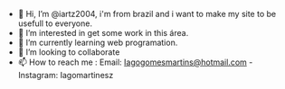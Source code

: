 - 👋 Hi, I’m @iartz2004, i'm from brazil and i want to make my site to be usefull to everyone.
- 👀 I’m interested in get some work in this área.
- 🌱 I’m currently learning web programation.
- 💞️ I’m looking to collaborate 
- 📫 How to reach me : Email: Iagogomesmartins@hotmail.com - Instagram: Iagomartinesz 

<!---
iartz2004/iartz2004 is a ✨ special ✨ repository because its `README.md` (this file) appears on your GitHub profile.
You can click the Preview link to take a look at your changes.
--->
